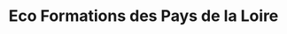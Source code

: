 ---
title: "Eco Formations des Pays de la Loire"
url: /angers/eco-formations-des-pays-de-la-loire/
shop: charité
---
